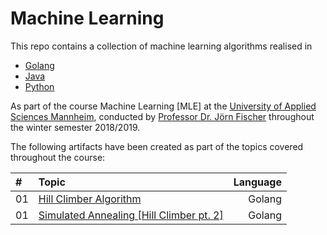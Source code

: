# Machine Learning
This repo contains a collection of machine learning algorithms realised in
* [Golang](https://golang.org/)
* [Java](https://www.java.com/)
* [Python](https://www.python.org/)

As part of the course Machine Learning [MLE] at the [University of Applied Sciences Mannheim](https://www.hs-mannheim.de/), 
conducted by [Professor Dr. Jörn Fischer](http://services.informatik.hs-mannheim.de/~fischer/) throughout the winter semester 2018/2019.

The following artifacts have been created as part of the topics covered throughout the course:

|#    | Topic  | Language|
|:----|:-------|--------:|
| 01 | [Hill Climber Algorithm](/hill_climber) |Golang|
| 01 | [Simulated Annealing [Hill Climber pt. 2]](/simulated_annealing) |Golang|
